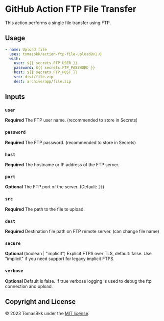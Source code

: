 # GitHub Action FTP File Transfer

This action performs a single file transfer using FTP.

## Usage
```yml
- name: Upload file
  uses: tomasbkk/action-ftp-file-upload@v1.0
  with:
    user: ${{ secrets.FTP_USER }}
    password: ${{ secrets.FTP_PASSWORD }}
    host: ${{ secrets.FTP_HOST }}
    src: dist/file.zip
    dest: archive/app/file.zip
```

## Inputs

### `user`

**Required** The FTP user name. (recommended to store in Secrets)

### `password`

**Required** The FTP password. (recommended to store in Secrets)

### `host`

**Required** The hostname or IP address of the FTP server.

### `port`

**Optional** The FTP port of the server. (Default: `21`)

### `src`

**Required** The path to the file to upload.

### `dest`

**Required** Destination file path on FTP remote server. (can change file name)

### `secure`

**Optional** (boolean | "implicit") Explicit FTPS over TLS, default: false. Use "implicit" if you need support for legacy implicit FTPS.

### `verbose`

**Optional** Default is false. If true verbose logging is used to debug the ftp connection and upload.

## Copyright and License
© 2023 TomasBkk under the [MIT license](LICENSE.md).
